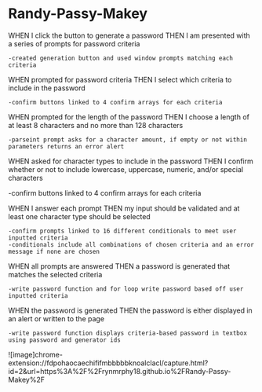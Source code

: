 # Randy-Passy-Makey

WHEN I click the button to generate a password
THEN I am presented with a series of prompts for password criteria

    -created generation button and used window prompts matching each criteria

WHEN prompted for password criteria
THEN I select which criteria to include in the password

    -confirm buttons linked to 4 confirm arrays for each criteria

WHEN prompted for the length of the password
THEN I choose a length of at least 8 characters and no more than 128 characters

    -parseint prompt asks for a character amount, if empty or not within parameters returns an error alert

WHEN asked for character types to include in the password
THEN I confirm whether or not to include lowercase, uppercase, numeric, and/or special characters

   -confirm buttons linked to 4 confirm arrays for each criteria

WHEN I answer each prompt
THEN my input should be validated and at least one character type should be selected

    -confirm prompts linked to 16 different conditionals to meet user inputted criteria
    -conditionals include all combinations of chosen criteria and an error message if none are chosen

WHEN all prompts are answered
THEN a password is generated that matches the selected criteria

    -write password function and for loop write password based off user inputted criteria

WHEN the password is generated
THEN the password is either displayed in an alert or written to the page

    -write password function displays criteria-based password in textbox using password and generator ids
 
 
 ![image]chrome-extension://fdpohaocaechififmbbbbbknoalclacl/capture.html?id=2&url=https%3A%2F%2Frynmrphy18.github.io%2FRandy-Passy-Makey%2F
    
